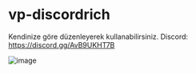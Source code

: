 # vp-discordrich
Kendinize göre düzenleyerek kullanabilirsiniz. Discord: https://discord.gg/AvB9UKHT7B

![image](https://user-images.githubusercontent.com/84708247/188238142-b3fe8d2e-1922-4447-8ca1-d86a9c11fb90.png)


